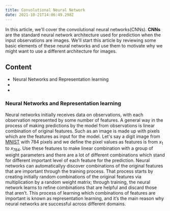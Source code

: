 ```yaml
---
title: Convolutional Neural Network
date: 2021-10-21T14:06:49.298Z
---
```


In this article, we'll cover the convolutional neural networks(CNNs). **CNNs** are the standard neural network architecture used for prediction when the input observations are images. We'll start this article by reviewing some basic elements of these neural networks and use them to motivate why we might want to use a different architecture for images. 
## Content

* Neural Networks and Representation learning
* 
* 

### Neural Networks and Representation learning
Neural networks initially receives data on observations, with each observation represented by some number of features. A general way in the process of making predictions by the model from observations is linear combination of original features. Such as an image is made up with pixels which are the features as input for the model. Let's say a digit image from [MNIST](https://en.wikipedia.org/wiki/MNIST_database) with 784 pixels and we define the pixel values as features is from $x_1$ to $x_{784}$. Use these features to make linear combination with a group of weight parameters and there are a lot of different combinations which stand for different important level of each feature for the prediction. Neural networks can automaticallyy discover combinations of the original features that are important through the training process. That process starts by creating initially random combinations of the original features via multiplication by a random weight matrix; through training, the neural network learns to refine combinations that are helpful and discard those that aren’t. This process of learning which combinations of features are important is known as representation learning, and it’s the main reason why neural networks are successful across different domains. 

